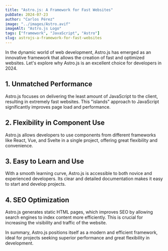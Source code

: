 ```yaml
---
title: "Astro.js: A Framework for Fast Websites"
pubDate: 2024-07-23
author: "Carlos Pérez"
image: "../images/Astro.avif"
imageAlt: "Astro.js Logo"
tags: ["framework", "JavaScript", "Astro"]
slug: astrojs-a-framework-for-fast-websites
---
```


In the dynamic world of web development, Astro.js has emerged as an innovative framework that allows the creation of fast and optimized websites. Let's explore why Astro.js is an excellent choice for developers in 2024.

## 1. Unmatched Performance

Astro.js focuses on delivering the least amount of JavaScript to the client, resulting in extremely fast websites. This "islands" approach to JavaScript significantly improves page load and performance.

## 2. Flexibility in Component Use

Astro.js allows developers to use components from different frameworks like React, Vue, and Svelte in a single project, offering great flexibility and convenience.

## 3. Easy to Learn and Use

With a smooth learning curve, Astro.js is accessible to both novice and experienced developers. Its clear and detailed documentation makes it easy to start and develop projects.

## 4. SEO Optimization

Astro.js generates static HTML pages, which improves SEO by allowing search engines to index content more efficiently. This is crucial for increasing the visibility and traffic of the website.

In summary, Astro.js positions itself as a modern and efficient framework, ideal for projects seeking superior performance and great flexibility in development.
